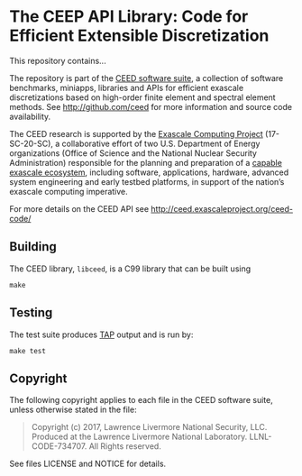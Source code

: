# The CEEP API Library: Code for Efficient Extensible Discretization

This repository contains...

The repository is part of the [CEED software
suite](http://ceed.exascaleproject.org/software/), a collection of software
benchmarks, miniapps, libraries and APIs for efficient exascale discretizations
based on high-order finite element and spectral element methods.  See
http://github.com/ceed for more information and source code availability.

The CEED research is supported by the [Exascale Computing Project](https://exascaleproject.org/exascale-computing-project)
(17-SC-20-SC), a collaborative effort of two U.S. Department of Energy
organizations (Office of Science and the National Nuclear Security
Administration) responsible for the planning and preparation of a
[capable exascale ecosystem](https://exascaleproject.org/what-is-exascale),
including software, applications, hardware, advanced system engineering and early
testbed platforms, in support of the nation’s exascale computing imperative.

For more details on the CEED API see http://ceed.exascaleproject.org/ceed-code/

## Building

The CEED library, `libceed`, is a C99 library that can be built using

    make

## Testing

The test suite produces [TAP](https://testanything.org) output and is
run by:

    make test


## Copyright

The following copyright applies to each file in the CEED software suite,
unless otherwise stated in the file:

> Copyright (c) 2017, Lawrence Livermore National Security, LLC. Produced at the
> Lawrence Livermore National Laboratory. LLNL-CODE-734707. All Rights reserved.

See files LICENSE and NOTICE for details.
